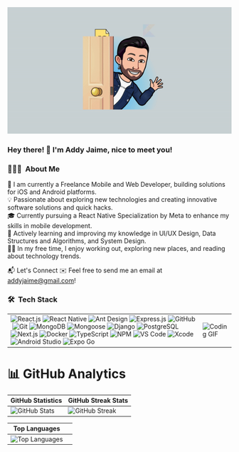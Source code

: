   ![text alt](https://github.com/AddyJaime/AddyJaime/blob/main/assets/Addysbanner-ezgif.com-video-to-gif-converter.gif)
### Hey there! 👋 I'm Addy Jaime, nice to meet you!

### 👨🏻‍💻 &nbsp;About Me

🌟 I am currently a Freelance Mobile and Web Developer, building solutions for iOS and Android platforms.\
💡 Passionate about exploring new technologies and creating innovative software solutions and quick hacks.\
🎓 Currently pursuing a React Native Specialization by Meta to enhance my skills in mobile development.\
🌱 Actively learning and improving my knowledge in UI/UX Design, Data Structures and Algorithms, and System Design.\
🏋️‍♂️ In my free time, I enjoy working out, exploring new places, and reading about technology trends.

📬 Let's Connect
✉️ Feel free to send me an email at addyjaime@gmail.com!

### 🛠 &nbsp;Tech Stack

|                                                                                                        |                            |
|----------------------------------------------------------------------------------------------------------------------|-----------------------------------------|
| ![React.js](https://img.shields.io/badge/react.js-61DAFB?style=for-the-badge&logo=react&logoColor=white)&nbsp;![React Native](https://img.shields.io/badge/react%20native-61DAFB?style=for-the-badge&logo=react&logoColor=white)&nbsp;![Ant Design](https://img.shields.io/badge/ant%20design-0170FE?style=for-the-badge&logo=antdesign&logoColor=white)&nbsp;![Express.js](https://img.shields.io/badge/express.js-000000?style=for-the-badge&logo=express&logoColor=white)&nbsp;![GitHub](https://img.shields.io/badge/github-181717?style=for-the-badge&logo=github&logoColor=white)&nbsp;![Git](https://img.shields.io/badge/git-F05032?style=for-the-badge&logo=git&logoColor=white)&nbsp;![MongoDB](https://img.shields.io/badge/mongodb-47A248?style=for-the-badge&logo=mongodb&logoColor=white)&nbsp;![Mongoose](https://img.shields.io/badge/mongoose-880000?style=for-the-badge&logo=mongoose&logoColor=white)&nbsp;![Django](https://img.shields.io/badge/django-092E20?style=for-the-badge&logo=django&logoColor=white)&nbsp;![PostgreSQL](https://img.shields.io/badge/postgresql-336791?style=for-the-badge&logo=postgresql&logoColor=white)&nbsp;![Next.js](https://img.shields.io/badge/next.js-000000?style=for-the-badge&logo=next.js&logoColor=white)&nbsp;![Docker](https://img.shields.io/badge/docker-2496ED?style=for-the-badge&logo=docker&logoColor=white)&nbsp;![TypeScript](https://img.shields.io/badge/typescript-3178C6?style=for-the-badge&logo=typescript&logoColor=white)&nbsp;![NPM](https://img.shields.io/badge/npm-CB3837?style=for-the-badge&logo=npm&logoColor=white)&nbsp;![VS Code](https://img.shields.io/badge/VS%20Code-007ACC?style=for-the-badge&logo=visualstudiocode&logoColor=white)&nbsp;![Xcode](https://img.shields.io/badge/xcode-1575F9?style=for-the-badge&logo=xcode&logoColor=white)&nbsp;![Android Studio](https://img.shields.io/badge/android%20studio-3DDC84?style=for-the-badge&logo=androidstudio&logoColor=white)&nbsp;![Expo Go](https://img.shields.io/badge/expo-000020?style=for-the-badge&logo=expo&logoColor=white)&nbsp; | ![Coding GIF](https://media.giphy.com/media/qgQUggAC3Pfv687qPC/giphy.gif) |

# 📊 GitHub Analytics

| **GitHub Statistics**                                                                                     | **GitHub Streak Stats**                                                                             |
|-----------------------------------------------------------------------------------------------------------|---------------------------------------------------------------------------------------------------|
| ![GitHub Stats](https://github-readme-stats.vercel.app/api?username=AddyJaime&show_icons=true&theme=dark) | ![GitHub Streak](https://github-readme-streak-stats.herokuapp.com/?user=AddyJaime&theme=dark)     |

| **Top Languages**                                                                                         |                                                                                                   |
|-----------------------------------------------------------------------------------------------------------|---------------------------------------------------------------------------------------------------|
| ![Top Languages](https://github-readme-stats.vercel.app/api/top-langs/?username=AddyJaime&layout=compact&theme=dark) |    |
















